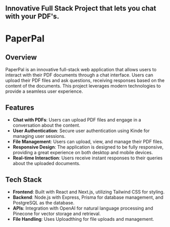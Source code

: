
## Innovative Full Stack Project that lets you chat with your PDF's.

# PaperPal

## Overview

PaperPal is an innovative full-stack web application that allows users to interact with their PDF documents through a chat interface. Users can upload their PDF files and ask questions, receiving responses based on the content of the documents. This project leverages modern technologies to provide a seamless user experience.

## Features

- **Chat with PDFs**: Users can upload PDF files and engage in a conversation about the content.
- **User Authentication**: Secure user authentication using Kinde for managing user sessions.
- **File Management**: Users can upload, view, and manage their PDF files.
- **Responsive Design**: The application is designed to be fully responsive, providing a great experience on both desktop and mobile devices.
- **Real-time Interaction**: Users receive instant responses to their queries about the uploaded documents.

## Tech Stack

- **Frontend**: Built with React and Next.js, utilizing Tailwind CSS for styling.
- **Backend**: Node.js with Express, Prisma for database management, and PostgreSQL as the database.
- **APIs**: Integration with OpenAI for natural language processing and Pinecone for vector storage and retrieval.
- **File Handling**: Uses Uploadthing for file uploads and management.
